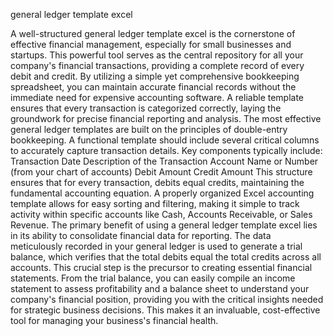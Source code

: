 general ledger template excel


A well-structured general ledger template excel is the cornerstone of effective financial management, especially for small businesses and startups. This powerful tool serves as the central repository for all your company's financial transactions, providing a complete record of every debit and credit. By utilizing a simple yet comprehensive bookkeeping spreadsheet, you can maintain accurate financial records without the immediate need for expensive accounting software. A reliable template ensures that every transaction is categorized correctly, laying the groundwork for precise financial reporting and analysis.
The most effective general ledger templates are built on the principles of double-entry bookkeeping. A functional template should include several critical columns to accurately capture transaction details. Key components typically include:
Transaction Date
Description of the Transaction
Account Name or Number (from your chart of accounts)
Debit Amount
Credit Amount
This structure ensures that for every transaction, debits equal credits, maintaining the fundamental accounting equation. A properly organized Excel accounting template allows for easy sorting and filtering, making it simple to track activity within specific accounts like Cash, Accounts Receivable, or Sales Revenue.
The primary benefit of using a general ledger template excel lies in its ability to consolidate financial data for reporting. The data meticulously recorded in your general ledger is used to generate a trial balance, which verifies that the total debits equal the total credits across all accounts. This crucial step is the precursor to creating essential financial statements. From the trial balance, you can easily compile an income statement to assess profitability and a balance sheet to understand your company's financial position, providing you with the critical insights needed for strategic business decisions. This makes it an invaluable, cost-effective tool for managing your business's financial health.
